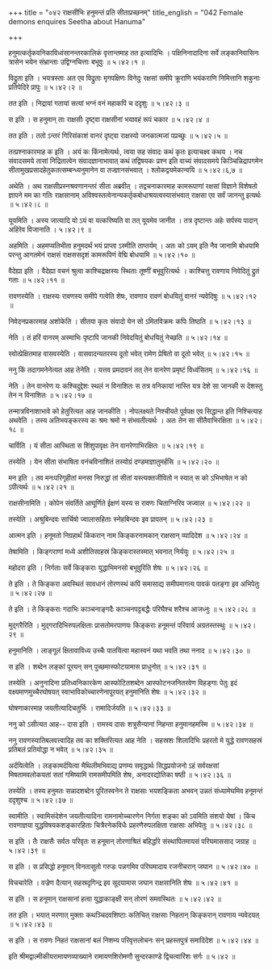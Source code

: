 +++
title = "०४२ राक्षसीभिः हनुमन्तं प्रति सीताप्रच्छनम्"
title_english = "042 Female demons enquires Seetha about Hanuma"

+++


हनुमत्कर्तृकवनिकाविध्वंसानन्तरकालिकं वृत्तान्तमाह तत इत्यादिभिः ।
पक्षिनिनादादिना सर्वे लङ्कानिवासिनः त्रासेन भयेन संभ्रान्ताः
उद्विग्नचित्ताः बभूवुः  ॥  ५।४२।१  ॥   

  

विद्रुता इति । भयत्रस्ताः अत एव विद्रुताः मृगपक्षिणः विनेदुः रक्षसां
समीपे क्रूराणि भयंकराणि निमित्तानि शकुनाः प्रतिपेदिरे प्रापुः  ॥  ५।४२।२
 ॥   

  

तत इति । निद्रायां गतायां सत्यां भग्नं वनं महाकपिं च ददृशुः  ॥  ५।४२।३
 ॥   

  

स इति । स हनुमान् ताः राक्षसीः दृष्ट्वा राक्षसीनां भयावहं रूपं चकार  ॥ 
५।४२।४  ॥   

तत इति । ततो ऽन्तरं गिरिसंकाशं वानरं दृष्ट्वा राक्षस्यो जनकात्मजां
पप्रच्छुः  ॥  ५।४२।५  ॥   

  

तत्प्रश्नाकारमाह क इति । अयं कः किंनामेत्यर्थः, त्वया सह संवादः कथं कृतः
इत्याचक्ष्व कथय । नच संवादसमये तासां निद्रितात्वेन संवादज्ञानाभावात् कथं
तद्विषयकः प्रश्न इति वाच्यं संवादसमये किञ्चिन्निद्रापगमेन
सीतामुखप्रसादहेतुकतत्सम्बन्ध्यनुमानेन वा तज्ज्ञानसंभवात् ।
श्लोकद्वयमेकान्वयि  ॥  ५।४२।६,७  ॥   

  

अथेति । अथ राक्षसीप्रस्नश्रवणानन्तरं सीता अब्रवीत् । तद्वचनाकारमाह
कामरूपाणां रक्षसां विज्ञाने विशेषतो ज्ञापने मम का गतिः राक्षसानाम्
अविश्वस्तत्वेनान्यकर्तृकबोधाश्रयत्वस्यासंभवात् राक्षसा एव सर्वं जानन्तु
इत्यर्थः  ॥  ५।४२।८  ॥   

  

यूयमिति । अस्य जात्यादि यो ऽयं वा यत्करिष्यति वा तत् यूयमेव जानीत । तत्र
दृष्टान्तः अहेः सर्पस्य पादान् अहिरेव विजानाति । ५।४२।९  ॥   

अहमिति । अहमप्यतिभीता हनुमदर्थं भयं प्राप्ता ऽस्मीति ताप्तर्यम् । अतः को
ऽयम् इति नैव जानामि बोधयामि परन्तु आगतमेनं राक्षसं राक्षससदृशं कामरूपिणं
वेद्मि बोधयामि  ॥  ५।४२।१०  ॥   

  

वैदेह्या इति । वैदेह्या वचनं श्रुत्वा काश्चिद्राक्षस्यः स्थिताः तूष्णीं
बभूवुरित्यर्थः । काश्चित्तु रावणाय निवेदितुं द्रुतं गताः  ॥  ५।४२।११  ॥   

  

रावणस्येति । राक्षस्यः रावणस्य समीपे गत्वेति शेषः, रावणाय रावणं बोधयितुं
वानरं न्यवेदिषुः  ॥  ५।४२।१२  ॥   

  

निवेदनप्रकारमाह अशोकेति । सीतया कृतः संवादो येन सो ऽमितविक्रमः कपिः
तिष्ठति  ॥  ५।४२।१३  ॥   

  

नेति । तं हरिं वानरम् अस्माभिः पृष्टापि जानकी निवेदयितुं बोधयितुं
नेच्छति  ॥  ५।४२।१४  ॥   

  

स्वोत्प्रेक्षितमाह वासवस्येति । वासवादन्यतरस्य दूतो भवेत् रामेण प्रेषितो
वा दूतो भवेत्  ॥  ५।४२।१५  ॥   

  

ननु किं तदागमनेनेत्यत आह तेनेति । यत्तव प्रमदावनं तत् तेन वानरेण
प्रमृष्टं विध्वंसितम्  ॥  ५।४२।१६  ॥   

  

नेति । तेन वानरेण यः कश्चिदुद्देशः स्थलं न विनाशितः स तत्र वनिकायां
नास्ति यत्र देशे सा जानकी स देशस्तु तेन न विनाशितः  ॥  ५।४२।१७  ॥   

  

तन्मात्रविनाशाभावे को हेतुरित्यत आह जानकीति । नोपलक्ष्यते निश्चीयते
पूर्वपक्ष एव सिद्धान्त इति निश्चित्याह अथवेति । तस्य अतिभयङ्करस्य कः
श्रमः श्रमो न संभवतीत्यर्थः । अतः तेन सा सीतैवाभिरक्षिता  ॥  ५।४२।१८  ॥   

  

चार्विति । यं सीता आस्थिता स शिंशुपावृक्षः तेन वानरेणाभिरक्षितः  ॥ 
५।४२।१९  ॥   

  

तस्येति । येन सीता संभाषिता वनंचविनाशितं तस्योग्रं दण्डमाज्ञातुमर्हसि  ॥ 
५।४२।२०  ॥   

  

मन इति । तव मनःपरिगृहीतां मनसा निरुद्धां तां सीतां यस्त्यक्तजीवितो न
स्यात् स को ऽभिभाषेत न को ऽपीत्यर्थः  ॥  ५।४२।२१  ॥   

  

राक्षसीनामिति । कोपेन संवर्तिते आघूर्णिते ईक्षणं यस्य स रावणः
चिताग्निरिव जज्वाल  ॥  ५।४२।२२  ॥   

  

तस्येति । अश्रुबिन्दवः सार्चिषो ज्वालासहिताः स्नेहबिन्दवः इव प्रापतन्  ॥ 
५।४२।२३  ॥   

  

आत्मन इति । हनूमतो निग्रहार्थं किंकरान् नाम किङ्करनामकान् राक्षसान्
व्यादिदेश  ॥  ५।४२।२४  ॥   

  

तेषामिति । किङ्गराणां मध्ये अशीतिसाहस्रं किङ्करास्तस्मात् भवनात्
निर्ययुः  ॥  ५।४२।२५  ॥   

  

महोदरा इति । निर्गताः सर्वे किङ्कराः युद्धाभिमनसो बभूवुरिति शेषः  ॥ 
५।४२।२६  ॥   

  

ते इति । ते किङ्करा अवस्थितं सावधानं तोरणस्थं कपिं समासाद्य समीपमागत्य
पावकं पतङ्गा इव अभिपेतुः  ॥  ५।४२।२७  ॥   

  

ते इति । ते किङ्कराः गदाभिः काञ्चनाङ्गदैः काञ्चनपट्टबद्धैः परिघैश्च
शरैश्च आजध्नुः  ॥  ५।४२।२८  ॥   

  

मुद्गरैरिति । मुद्गरादिभिरुपलक्षिताः प्रासतोमरपाणयः किङ्कराः हनूमन्तं
परिवार्य अग्रतस्तस्थुः  ॥  ५।४२।२९  ॥   

  

हनुमानिति । लाङ्गूलं क्षितावाविध्य उच्चैः पातयित्वा महास्वनं यथा भवति
तथा ननाद  ॥  ५।४२।३०  ॥   

  

स इति । शब्देन लङ्कां पूरयन् सन् पुच्छमास्फोटयामास प्राधुनोत्  ॥  ५।४२।३१
 ॥   

  

तस्येति । अनुनादिना प्रतिध्वनिकारकेण आस्फोटितशब्देन आस्फोटनजनितरवेण
विहङ्गाः पेतुः इदं वक्ष्यमाणमुच्चैरघोषयत् स्वाभाविकोच्चारणेनापूरयत्
हनुमानिति शेषः  ॥  ५।४२।३२  ॥   

  

घोषणाकारमाह जयतीत्यादिचतुर्भिः । रामादिर्जयति  ॥  ५।४२।३३  ॥   

  

ननु को ऽसीत्यत आह-- दास इति । रामस्य दासः शत्रुसैन्यानां निहन्ता
हनुमानहमस्मि  ॥  ५।४२।३४  ॥   

  

ननु रावणस्यातिबलवत्त्वादिह तव का शक्तिरित्यत आह नेति । सहस्रशः शिलादिभिः
प्रहरतो मे युद्धे रावणसहस्रं प्रतिबलं प्रतियोद्धा न भवेत्  ॥  ५।४२।३५
 ॥   

  

अर्दयित्वेति । लङ्कामर्दयित्वा मैथिलीमभिवाद्य प्रणम्य समृद्धार्थः
सिद्धप्रयोजनो ऽहं सर्वरक्षसां मिषतामवलोकयतां सतां गमिष्यामि रामसमीपमिति
शेषः, अनादरद्योतिका षष्ठी  ॥  ५।४२।३६  ॥   

  

तस्येति । तस्य हनुमतः सन्नादशब्देन पूरितस्वनेन ते राक्षसाः भयशङ्किता
अभवन् उन्नतं संध्यामेघमिव हनूमन्तं ददृशुश्च  ॥  ५।४२।३७  ॥   

  

स्वामीति । स्वामिसंदेशेन जयतीत्यादिना रामनामोच्चारणेन निर्गता शङ्का को
ऽयमिति संशयो येषां । किंच रावणाज्ञया युद्धविषयकशङ्कारहिताः
चित्रैरनेकविधैः प्रहरणैरुपलक्षिता राक्षसाः अभिपेतुः  ॥  ५।४२।३८  ॥   

  

स इति । तैः राक्षसैः सर्वतः परिवृतः स हनूमान् तोरणाश्रितं बहिर्द्धारे
संस्थापितमायसं परिघमाससाद जग्राह  ॥  ५।४२।३९  ॥   

  

स इति । स प्रसिद्धो हनूमान् विनतासुतो गरुडः पन्नगमिव परिघमादाय रजनीचरान्
जघान  ॥  ५।४२।४०  ॥   

  

विचचारेति । वज्रेण दैत्यान् सहस्रदृगिन्द्र इव सूदयामास जघान राक्षसानिति
शेषः  ॥  ५।४२।४१  ॥   

  

स इति । स हनूमान् राक्षसानां हत्वा युद्धाकाङ्क्षी सन् तोरणं समवस्थितः  ॥ 
५।४२।४२  ॥   

  

तत इति । भयात् मरणात् मुक्ताः कथञ्चिदवशिष्टाः कतिचित् राक्षसाः निहतान्
किङ्करान् रावणाय न्यवेदयत्  ॥  ५।४२।४३  ॥   

  

स इति । स रावणः निहतं राक्षसानां बलं निशम्य परिवृत्तलोचनः सन्
प्रहस्तपुत्रं समादिदेश  ॥  ५।४२।४४  ॥   

  

इति श्रीमद्वाल्मीकीयरामायणव्याख्याने रामायणशिरोमणौ सुन्दरकाण्डे
द्विचत्वारिंशः सर्गः  ॥  ५।४२  ॥   

  



